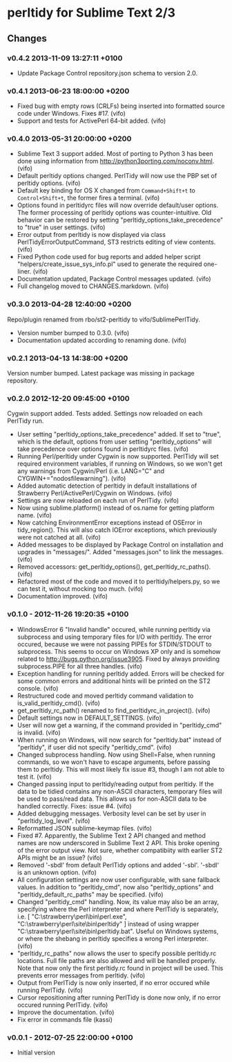# perltidy for Sublime Text 2/3

## Changes

### v0.4.2 2013-11-09 13:27:11 +0100

* Update Package Control repository.json schema to version 2.0.

### v0.4.1 2013-06-23 18:00:00 +0200

* Fixed bug with empty rows (CRLFs) being inserted into formatted source
  code under Windows. Fixes #17. (vifo)
* Support and tests for ActivePerl 64-bit added. (vifo)

### v0.4.0 2013-05-31 20:00:00 +0200

* Sublime Text 3 support added. Most of porting to Python 3 has been done
  using information from http://python3porting.com/noconv.html. (vifo)
* Default perltidy options changed. PerlTidy will now use the PBP set of
  perltidy options. (vifo)
* Default key binding for OS X changed from `Command+Shift+t` to
  `Control+Shift+t`, the former fires a terminal. (vifo)
* Options found in perltidyrc files will now override default/user options.
  The former processing of perltidy options was counter-intuitive. Old
  behavior can be restored by setting "perltidy_options_take_precedence" to
  "true" in user settings. (vifo)
* Error output from perltidy is now displayed via class
  PerlTidyErrorOutputCommand, ST3 restricts editing of view contents. (vifo)
* Fixed Python code used for bug reports and added helper script
  "helpers/create_issue_sys_info.pl" used to generate the required one-liner.
  (vifo)
* Documentation updated, Package Control messages updated. (vifo)
* Full changelog moved to CHANGES.markdown. (vifo)

### v0.3.0 2013-04-28 12:40:00 +0200

Repo/plugin renamed from rbo/st2-perltidy to vifo/SublimePerlTidy.

* Version number bumped to 0.3.0. (vifo)
* Documentation updated according to renaming done. (vifo)

### v0.2.1 2013-04-13 14:38:00 +0200

Version number bumped. Latest package was missing in package repository.

### v0.2.0 2012-12-20 09:45:00 +0100

Cygwin support added. Tests added. Settings now reloaded on each PerlTidy run.

* User setting "perltidy_options_take_precedence" added. If set to "true",
  which is the default, options from user setting "perltidy_options" will take
  precedence over options found in perltidyrc files. (vifo)
* Running Perl/perltidy under Cygwin is now supported. PerlTidy will set required
  environment variables, if running on Windows, so we won't get any warnings
  from Cygwin/Perl (i.e. LANG="C" and CYGWIN+="nodosfilewarning"). (vifo)
* Added automatic detection of perltidy in default installations of Strawberry
  Perl/ActivePerl/Cygwin on Windows. (vifo)
* Settings are now reloaded on each run of PerlTidy. (vifo)
* Now using sublime.platform() instead of os.name for getting platform name.
  (vifo)
* Now catching EnvironmentError exceptions instead of OSError in
  tidy_region(). This will also catch IOError exceptions, which previously
  were not catched at all. (vifo)
* Added messages to be displayed by Package Control on installation and
  upgrades in "messages/". Added "messages.json" to link the messages. (vifo)
* Removed accessors: get_perltidy_options(), get_perltidy_rc_paths(). (vifo)
* Refactored most of the code and moved it to perltidy/helpers.py, so we can
  test it, without mocking too much. (vifo)
* Documentation improved. (vifo)

### v0.1.0 - 2012-11-26 19:20:35 +0100

* WindowsError 6 "Invalid handle" occured, while running perltidy via
  subprocess and using temporary files for I/O with perltidy. The error
  occured, because we were not passing PIPEs for STDIN/STDOUT to subprocess.
  This seems to occur on Windows XP only and is somehow related to
  http://bugs.python.org/issue3905. Fixed by always providing subprocess.PIPE
  for all three handles. (vifo)
* Exception handling for running perltidy added. Errors will be checked for
  some common errors and additional hints will be printed on the ST2 console.
  (vifo)
* Restructured code and moved perltidy command validation to
  is_valid_perltidy_cmd(). (vifo)
* get_perltidy_rc_path() renamed to find_perltidyrc_in_project(). (vifo)
* Default settings now in DEFAULT_SETTINGS. (vifo)
* User will now get a warning, if the command provided in "perltidy_cmd" is
  invalid. (vifo)
* When running on Windows, will now search for "perltidy.bat" instead of
  "perltidy", if user did not specify "perltidy_cmd". (vifo)
* Changed subprocess handling. Now using Shell=False, when running commands, so
  we won't have to escape arguments, before passing them to perltidy. This will
  most likely fix issue #3, though I am not able to test it. (vifo)
* Changed passing input to perltidy/reading output from perltidy. If the data
  to be tidied contains any non-ASCII characters, temporary files will be used
  to pass/read data. This allows us for non-ASCII data to be handled correctly.
  Fixes: issue #4. (vifo)
* Added debugging messages. Verbosity level can be set by user in
  "perltidy_log_level". (vifo)
* Reformatted JSON sublime-keymap files. (vifo)
* Fixed #7. Apparently, the Sublime Text 2 API changed and method names are now
  underscored in Sublime Text 2 API. This broke opening of the error output
  view. Not sure, whether compatibiity with earlier ST2 APIs might be an issue?
  (vifo)
* Removed '-sbdl' from default PerlTidy options and added '-sbl'. '-sbdl' is an
  unknown option. (vifo)
* All configuration settings are now user configurable, with sane fallback
  values. In addition to "perltidy_cmd", now also "perltidy_options" and
  "perltidy_default_rc_paths" may be specified. (vifo)
* Changed "perltidy_cmd" handling. Now, its value may also be an array,
  specifying where the Perl interpreter and where PerlTidy is separately, i.e.
  [ "C:\\strawberry\\perl\\bin\\perl.exe", "C:\\strawberry\\perl\\site\\bin\\perltidy" ]
  instead of using wrapper "C:\\strawberry\\perl\\site\\bin\\perltidy.bat".
  Useful on Windows systems, or where the shebang in perltidy specifies a wrong
  Perl interpreter. (vifo)
* "perltidy_rc_paths" now allows the user to specify possible perltidy.rc
  locations. Full file paths are also allowed and will be handled properly.
  Note that now only the first perltidy.rc found in project will be used.  This
  prevents error messages from perltidy. (vifo)
* Output from PerlTidy is now only inserted, if no error occured while running
  PerlTidy. (vifo)
* Cursor repositioning after running PerlTidy is done now only, if no error
  occured running PerlTidy. (vifo)
* Improve the documentation. (vifo)
* Fix error in commands file (kassi)

### v0.0.1 - 2012-07-25 22:00:00 +0100

* Initial version

